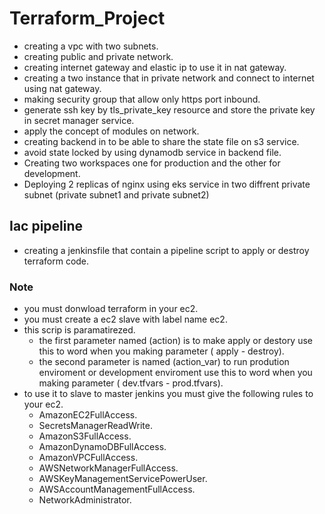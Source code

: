 # Terraform_Project
- creating a vpc with two subnets.
- creating public and private network. 
- creating internet gateway and elastic ip to use it in nat gateway.
- creating a two instance that in private network and connect to internet using nat gateway.
- making security group that allow only https port inbound.
- generate ssh key by tls_private_key resource and store the private key in secret manager service.
- apply the concept of modules on network.
- creating backend in to be able to share the state file on s3 service.
- avoid state locked by using dynamodb service in backend file.
- Creating two workspaces one for production and the other for development. 
- Deploying 2 replicas of nginx using eks service in two diffrent private subnet (private subnet1 and private subnet2)  
## Iac pipeline
- creating a jenkinsfile that contain a pipeline script to apply or destroy terraform code.
### Note
- you must donwload terraform in your ec2.
- you must create a ec2 slave with label name ec2.
- this scrip is paramatirezed.
  - the first parameter named (action) is to make apply or destory use this to word when you making parameter ( apply - destroy).
  - the second parameter is named (action_var) to run prodution enviroment or development enviroment use this to word when you making parameter ( dev.tfvars - prod.tfvars).
- to use it to slave to master jenkins you must give the following rules to your ec2.
  - AmazonEC2FullAccess.
  - SecretsManagerReadWrite.
  - AmazonS3FullAccess.
  - AmazonDynamoDBFullAccess.
  - AmazonVPCFullAccess.
  - AWSNetworkManagerFullAccess.
  - AWSKeyManagementServicePowerUser.
  - AWSAccountManagementFullAccess.
  - NetworkAdministrator.


